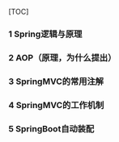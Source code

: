 [TOC]

### 1 Spring逻辑与原理

### 2 AOP（原理，为什么提出）

### 3 SpringMVC的常用注解

### 4 SpringMVC的工作机制

### 5 SpringBoot自动装配

### 

